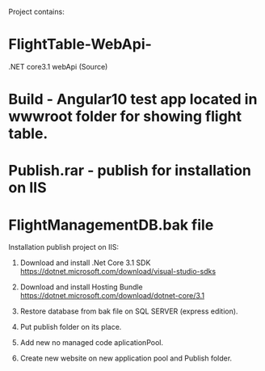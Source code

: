 Project contains:

# FlightTable-WebApi-
.NET core3.1 webApi (Source)

# Build - Angular10 test app located in wwwroot folder for showing flight table.

# Publish.rar - publish for installation on IIS 

# FlightManagementDB.bak file

Installation publish project on IIS:

1. Download  and install .Net Core 3.1 SDK 
https://dotnet.microsoft.com/download/visual-studio-sdks

2. Download and install Hosting Bundle 
https://dotnet.microsoft.com/download/dotnet-core/3.1

3. Restore database from bak file on SQL SERVER (express edition).

4. Put publish folder on its place.

5. Add new no managed code aplicationPool.

6. Create new website on new application pool and Publish folder.
